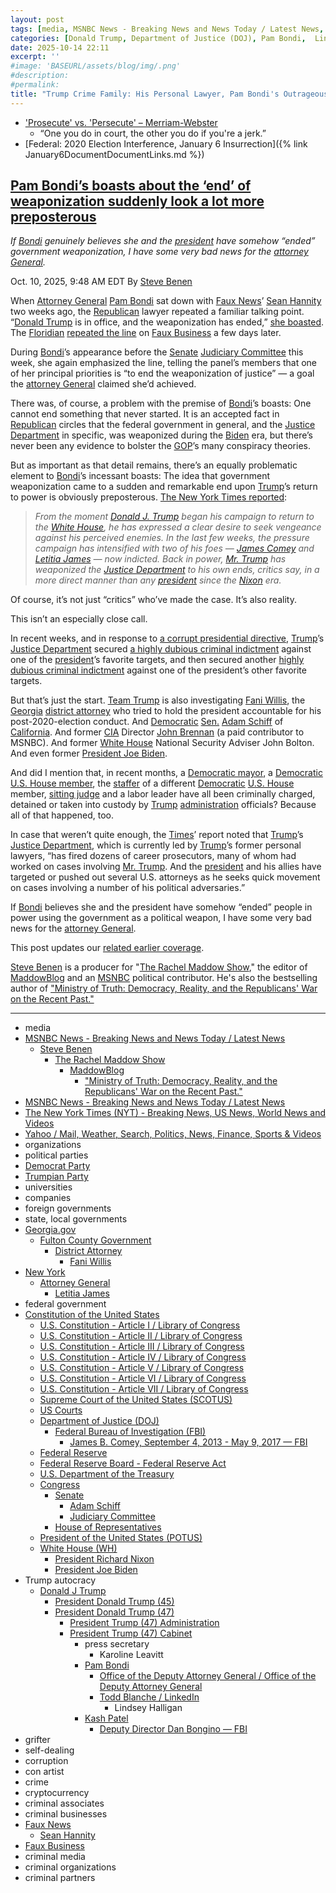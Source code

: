 ```yaml
---
layout: post
tags: [media, MSNBC News - Breaking News and News Today / Latest News, Steve Benen, The Rachel Maddow Show, MaddowBlog, “Ministry of Truth –  Democracy Reality and the Republicans’ War on the Recent Past.”, MSNBC News - Breaking News and News Today / Latest News, The New York Times (NYT) - Breaking News US News World News and Videos, Yahoo / Mail Weather Search Politics News Finance Sports & Videos, organizations, political parties, Democrat Party, Trumpian Party, universities, companies, foreign governments, state local governments, Georgia.gov, Fulton County Government, District Attorney, Fani Willis, New York, Attorney General, Letitia James, federal government, Constitution of the United States, U.S. Constitution - Article I / Library of Congress, U.S. Constitution - Article II / Library of Congress, U.S. Constitution - Article III / Library of Congress, U.S. Constitution - Article IV / Library of Congress, U.S. Constitution - Article V / Library of Congress, U.S. Constitution - Article VI / Library of Congress, U.S. Constitution - Article VII / Library of Congress, Supreme Court of the United States (SCOTUS), US Courts, Department of Justice (DOJ), Federal Bureau of Investigation (FBI), James B. Comey September 4 2013 - May 9 2017 — FBI, Federal Reserve, Federal Reserve Board - Federal Reserve Act, U.S. Department of the Treasury, Congress, Senate, Adam Schiff, Judiciary Committee, House of Representatives, President of the United States (POTUS), White House (WH), President Richard Nixon, President Joe Biden, Trump autocracy, Donald J Trump, President Donald Trump (45), President Donald Trump (47), President Trump (47) Administration, President Trump (47) Cabinet, press secretary, Karoline Leavitt, Pam Bondi, Office of the Deputy Attorney General / Office of the Deputy Attorney General, Todd Blanche / LinkedIn, Lindsey Halligan, Kash Patel, Deputy Director Dan Bongino — FBI, grifter, self-dealing, corruption, con artist, crime, cryptocurrency, criminal associates, criminal businesses, Faux News, Sean Hannity, Faux Business, criminal media, criminal organizations, criminal partners]
categories: [Donald Trump, Department of Justice (DOJ), Pam Bondi,  Lindsey Halligan, perceived enemies, weaponization]
date: 2025-10-14 22:11
excerpt: ''
#image: 'BASEURL/assets/blog/img/.png'
#description:
#permalink:
title: "Trump Crime Family: His Personal Lawyer, Pam Bondi's Outrageous Lies That The Department of Justice (DOJ) Isn’t Weaponized"
---
```


- ['Prosecute' vs. 'Persecute' – Merriam-Webster](https://www.merriam-webster.com/grammar/prosecuted-vs-persecuted-usage)
    - “One you do in court, the other you do if you're a jerk.”
- [Federal: 2020 Election Interference, January 6 Insurrection]({% link January6DocumentDocumentLinks.md %})

## [Pam Bondi’s boasts about the ‘end’ of weaponization suddenly look a lot more preposterous](https://www.msnbc.com/rachel-maddow-show/maddowblog/pam-bondis-boasts-end-weaponization-suddenly-look-lot-preposterous-rcna236855)

*If [Bondi](https://www.justice.gov/ag/staff-profile/meet-attorney-general/) genuinely believes she and the [president](https://www.whitehouse.gov/) have somehow “ended” government weaponization, I have some very bad news for the [attorney General](https://www.justice.gov/).*

Oct. 10, 2025, 9:48 AM EDT
By [Steve Benen](https://www.msnbc.com/author/steve-benen-ncpn433601)

When [Attorney General](https://www.justice.gov/) [Pam Bondi](https://www.justice.gov/ag/staff-profile/meet-attorney-general/) sat down with [Faux News](https://www.foxnews.com/)’ [Sean Hannity](https://www.foxnews.com/person/h/sean-hannity) two weeks ago, the [Republican](https://www.gop.com/) lawyer repeated a familiar talking point. “[Donald Trump](https://www.donaldjtrump.com/) is in office, and the weaponization has ended,” [she boasted](https://www.yahoo.com/news/articles/pam-bondi-claims-weaponization-ended-141332238.html). The [Floridian](https://www.justice.gov/ag/staff-profile/meet-attorney-general/) [repeated the line](https://bsky.app/profile/atrupar.com/post/3m24xo4ce6g2f) on [Faux Business](https://www.foxnews.com/) a few days later.

During [Bondi](https://www.justice.gov/ag/staff-profile/meet-attorney-general/)’s appearance before the [Senate](https://www.senate.gov/) [Judiciary Committee](http://www.judiciary.senate.gov/) this week, she again emphasized the line, telling the panel’s members that one of her principal priorities is “to end the weaponization of justice” — a goal the [attorney General](https://www.justice.gov/) claimed she’d achieved.

There was, of course, a problem with the premise of [Bondi](https://www.justice.gov/ag/staff-profile/meet-attorney-general/)’s boasts: One cannot end something that never started. It is an accepted fact in [Republican](https://www.gop.com/) circles that the federal government in general, and the [Justice Department](https://www.justice.gov/) in specific, was weaponized during the [Biden](https://bidenwhitehouse.archives.gov/) era, but there’s never been any evidence to bolster the [GOP](https://www.gop.com/)’s many conspiracy theories.

But as important as that detail remains, there’s an equally problematic element to [Bondi](https://www.justice.gov/ag/staff-profile/meet-attorney-general/)’s incessant boasts: The idea that government weaponization came to a sudden and remarkable end upon [Trump](https://www.donaldjtrump.com/)’s return to power is obviously preposterous. [The New York Times reported](https://www.nytimes.com/interactive/2025/10/07/us/politics/trump-enemies-justice-department-investigations.html):

> *From the moment [Donald J. Trump](https://www.donaldjtrump.com/) began his campaign to return to the [White House](https://www.whitehouse.gov/), he has expressed a clear desire to seek vengeance against his perceived enemies. In the last few weeks, the pressure campaign has intensified with two of his foes — [James Comey](https://www.fbi.gov/history/directors/james-b-comey/) and [Letitia James](https://ag.ny.gov/about/meet-letitia-james/) — now indicted. Back in power, [Mr. Trump](https://www.donaldjtrump.com/) has weaponized the [Justice Department](https://www.justice.gov/) to his own ends, critics say, in a more direct manner than any [president](https://www.whitehouse.gov/) since the [Nixon](https://www.nixonlibrary.gov/) era.*

Of course, it’s not just “critics” who’ve made the case. It’s also reality.

This isn’t an especially close call.

In recent weeks, and in response to [a corrupt presidential directive](https://www.msnbc.com/rachel-maddow-show/maddowblog/trumps-directive-ag-bondi-seen-impeachment-level-scandal-rcna232888), [Trump](https://www.donaldjtrump.com/)’s [Justice Department](https://www.justice.gov/) secured [a highly dubious criminal indictment](https://www.msnbc.com/rachel-maddow-show/maddowblog/trump-orchestrates-james-comey-indictment-fbi-justice-corruption-rcna233857) against one of the [president](https://www.donaldjtrump.com/)’s favorite targets, and then secured another [highly dubious criminal indictment](https://www.msnbc.com/rachel-maddow-show/maddowblog/one-thing-letitia-james-james-comey-indictments-common-rcna236837) against one of the president’s other favorite targets.

But that’s just the start. [Team Trump](https://www.donaldjtrump.com/) is also investigating [Fani Willis](https://www.msnbc.com/rachel-maddow-show/maddowblog/fani-willis-faces-subpoena-trumps-justice-department-joining-unsettlin-rcna234429), the [Georgia](https://www.georgia.gov/) [district attorney](https://fultoncountyga.gov/Inside-Fulton-County/Fulton-County-Departments/District-Attorney/DA-Executive-Team/Fani-Willis) who tried to hold the president accountable for his post-2020-election conduct. And [Democratic](https://www.democrats.org/) [Sen.](https://www.senate.gov/) [Adam Schiff](https://www.msnbc.com/rachel-maddow-show/maddowblog/adam-schiff-tries-turn-tables-pushes-investigation-fhfas-pulte-rcna230346) of [California](https://www.ca.gov/). And former [CIA](https://www.cia.gov/) Director [John Brennan](https://www.msnbc.com/rachel-maddow-show/maddowblog/doj-says-comey-brennan-perceived-trump-foes-are-criminal-investigation-rcna217731) (a paid contributor to MSNBC). And former [White House](https://www.whitehouse.gov/) National Security Adviser John Bolton. And even former [President Joe Biden](https://www.msnbc.com/rachel-maddow-show/maddowblog/trump-targets-biden-new-investigation-republican-endgame-comes-focus-rcna211131).

And did I mention that, in recent months, a [Democratic mayor](https://www.msnbc.com/rachel-maddow-show/maddowblog/newark-mayor-ras-baraka-sues-alina-habba-ice-arrest-rcna210629), a [Democratic U.S. House member](https://www.msnbc.com/rachel-maddow-show/maddowblog/rep-lamonica-mciver-arrested-ice-new-jersey-alina-habba-rcna207334), the [staffer](https://www.nytimes.com/2025/05/31/nyregion/nadler-aide-handcuffed-federal-agents.html) of a different [Democratic](https://www.democrats.org/) [U.S. House](https://www.house.gov=) member, [sitting judge](https://www.msnbc.com/rachel-maddow-show/maddowblog/fbi-arrests-judge-wisconsin-ag-pam-bondi-directs-new-threats-judiciary-rcna203061) and a labor leader have all been criminally charged, detained or taken into custody by [Trump](https://www.donaldjtrump.com/) [administration](https://www.whitehouse.gov/administration/) officials? Because all of that happened, too.

In case that weren’t quite enough, the [Times](https://www.nytimes.com/)’ report noted that [Trump](https://www.donaldjtrump.com/)’s [Justice Department](https://www.justice.gov/), which is currently led by [Trump](https://www.donaldjtrump.com/)’s former personal lawyers, “has fired dozens of career prosecutors, many of whom had worked on cases involving [Mr. Trump](https://www.donaldjtrump.com/). And the [president](https://www.donaldjtrump.com/) and his allies have targeted or pushed out several U.S. attorneys as he seeks quick movement on cases involving a number of his political adversaries.”

If [Bondi](https://www.justice.gov/ag/staff-profile/meet-attorney-general/) believes she and the president have somehow “ended” people in power using the government as a political weapon, I have some very bad news for the [attorney General](https://www.justice.gov/).

This post updates our [related earlier coverage](https://www.msnbc.com/rachel-maddow-show/maddowblog/fani-willis-faces-subpoena-trumps-justice-department-joining-unsettlin-rcna234429).

[Steve Benen](https://www.msnbc.com/author/steve-benen-ncpn433601) is a producer for "[The Rachel Maddow Show](https://www.msnbc.com/rachel-maddow-show)," the editor of [MaddowBlog](https://www.msnbc.com/rachel-maddow-show) and an [MSNBC](https://www.msnbc.com/) political contributor. He's also the bestselling author of ["Ministry of Truth: Democracy, Reality, and the Republicans' War on the Recent Past."](https://www.harpercollins.com/products/ministry-of-truth-steve-benen)

----
- media
- [MSNBC News - Breaking News and News Today / Latest News](https://www.msnbc.com/)
    - [Steve Benen](https://www.msnbc.com/author/steve-benen-ncpn433601)
        - [The Rachel Maddow Show](https://www.msnbc.com/rachel-maddow-show)
            - [MaddowBlog](https://www.msnbc.com/rachel-maddow-show)
                - ["Ministry of Truth: Democracy, Reality, and the Republicans' War on the Recent Past."](https://www.harpercollins.com/products/ministry-of-truth-steve-benen)
- [MSNBC News - Breaking News and News Today / Latest News](https://www.msnbc.com/)
- [The New York Times (NYT) - Breaking News, US News, World News and Videos](https://www.nytimes.com/)
- [Yahoo / Mail, Weather, Search, Politics, News, Finance, Sports & Videos](https://www.yahoo.com/)
- organizations
- political parties
- [Democrat Party](https://www.democrats.org/)
- [Trumpian Party](https://www.gop.com/)
- universities
- companies
- foreign governments
- state, local governments 
- [Georgia.gov](https://georgia.gov/)
    - [Fulton County Government](https://fultoncountyga.gov/)
        - [District Attorney](https://fultoncountyga.gov/Inside-Fulton-County/Fulton-County-Departments/District-Attorney)
            - [Fani Willis](https://fultoncountyga.gov/Inside-Fulton-County/Fulton-County-Departments/District-Attorney/DA-Executive-Team/Fani-Willis)
- [New York](https://www.ny.gov/)
    - [Attorney General](https://ag.ny.gov/)
        - [Letitia James](https://ag.ny.gov/about/meet-letitia-james)
- federal government
- [Constitution of the United States](https://constitution.congress.gov/constitution/)
    - [U.S. Constitution - Article I / Library of Congress](https://constitution.congress.gov/constitution/article-1/)
    - [U.S. Constitution - Article II / Library of Congress](https://constitution.congress.gov/constitution/article-2/)
    - [U.S. Constitution - Article III / Library of Congress](https://constitution.congress.gov/constitution/article-3/)
    - [U.S. Constitution - Article IV / Library of Congress](https://constitution.congress.gov/constitution/article-4/)
    - [U.S. Constitution - Article V / Library of Congress](https://constitution.congress.gov/constitution/article-5/)
    - [U.S. Constitution - Article VI / Library of Congress](https://constitution.congress.gov/constitution/article-6/)
    - [U.S. Constitution - Article VII / Library of Congress](https://constitution.congress.gov/constitution/article-7/)
    - [Supreme Court of the United States (SCOTUS)](https://www.supremecourt.gov/)
    - [US Courts](https://www.uscourts.gov/)
    - [Department of Justice (DOJ)](https://www.justice.gov/)
        - [Federal Bureau of Investigation (FBI)](https://www.fbi.gov/)
            - [James B. Comey, September 4, 2013 - May 9, 2017 — FBI](https://www.fbi.gov/history/directors/james-b-comey/)
    - [Federal Reserve](https://www.federalreserve.gov/)
    - [Federal Reserve Board - Federal Reserve Act](https://www.federalreserve.gov/aboutthefed/fract.htm)
    - [U.S. Department of the Treasury](https://home.treasury.gov/)
    - [Congress](https://www.congress.gov/)
        - [Senate](https://www.senate.gov/)
            - [Adam Schiff](https://www.schiff.senate.gov/)
            - [Judiciary Committee](http://www.judiciary.senate.gov/)
        - [House of Representatives](https://www.house.gov/)
     - [President of the United States (POTUS)](https://www.whitehouse.gov/)
    - [White House (WH)](https://www.whitehouse.gov/)
        - [President Richard Nixon](https://www.nixonlibrary.gov/)
        - [President Joe Biden](https://bidenwhitehouse.archives.gov/)
- Trump autocracy
    - [Donald J Trump](https://www.donaldjtrump.com/)
        - [President Donald Trump (45)](https://trumpwhitehouse.archives.gov/)
        - [President Donald Trump (47)](https://www.whitehouse.gov/administration/donald-j-trump/)
            - [President Trump (47) Administration](https://www.whitehouse.gov/administration/)
            - [President Trump (47) Cabinet](https://www.whitehouse.gov/administration/the-cabinet/)
                - press secretary
                    - Karoline Leavitt
                - [Pam Bondi](https://www.justice.gov/ag/staff-profile/meet-attorney-general)
                    - [Office of the Deputy Attorney General / Office of the Deputy Attorney General](https://www.justice.gov/dag)
                    - [Todd Blanche / LinkedIn](https://www.linkedin.com/in/toddblanche/)
                        - Lindsey Halligan
                - [Kash Patel](https://www.fbi.gov/about/leadership-and-structure/director-patel)
                    - [Deputy Director Dan Bongino — FBI](https://www.fbi.gov/about/leadership-and-structure/deputy-director-dan-bongino)
- grifter
- self-dealing
- corruption
- con artist
- crime
- cryptocurrency
- criminal associates
- criminal businesses
- [Faux News](https://www.foxnews.com/)
    - [Sean Hannity](https://www.foxnews.com/person/h/sean-hannity)
- [Faux Business](https://www.foxbusiness.com/)
- criminal media
- criminal organizations
- criminal partners